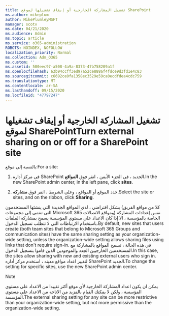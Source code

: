 ```yaml
---
title: تشغيل المشاركة الخارجية أو إيقاف تشغيلها لموقع SharePoint
ms.author: mikeplum
author: MikePlumleyMSFT
manager: scotv
ms.date: 04/21/2020
ms.audience: Admin
ms.topic: article
ms.service: o365-administration
ROBOTS: NOINDEX, NOFOLLOW
localization_priority: Normal
ms.collection: Adm_O365
ms.custom: ''
ms.assetid: 500eec97-a508-4a9a-8373-47b758209a1f
ms.openlocfilehash: 63b94ccff3ed97a52ce8886f4fdce9d3fd1e4c83
ms.sourcegitcommit: c6692ce0fa1358ec3529e59ca0ecdfdea4cdc759
ms.translationtype: MT
ms.contentlocale: ar-SA
ms.lasthandoff: 09/15/2020
ms.locfileid: "47797247"
---
```

# <a name="turn-external-sharing-on-or-off-for-a-sharepoint-site"></a><span data-ttu-id="2ef8d-102">تشغيل المشاركة الخارجية أو إيقاف تشغيلها لموقع SharePoint</span><span class="sxs-lookup"><span data-stu-id="2ef8d-102">Turn external sharing on or off for a SharePoint site</span></span>

<span data-ttu-id="2ef8d-103">بالنسبة إلى موقع:</span><span class="sxs-lookup"><span data-stu-id="2ef8d-103">For a site:</span></span>
  
1. <span data-ttu-id="2ef8d-104">في مركز أداره SharePoint الجديد ، في الجزء الأيمن ، انقر فوق **المواقع**.</span><span class="sxs-lookup"><span data-stu-id="2ef8d-104">In the new SharePoint admin center, in the left pane, click **sites**.</span></span>
    
2. <span data-ttu-id="2ef8d-105">حدد الموقع أو المواقع ، وعلي الشريط ، انقر فوق **مشاركه**.</span><span class="sxs-lookup"><span data-stu-id="2ef8d-105">Select the site or sites, and on the ribbon, click **Sharing**.</span></span>
    
<span data-ttu-id="2ef8d-106">بشكل افتراضي ، لدي المواقع الجديدة التي ينشئها المستخدمون (كلا من مواقع الفريق التي تنتمي إلى مجموعات Microsoft 365 ومواقع الاتصالات) نفس إعدادات المشاركة الخاصة بالمؤسسة ، الا إذا كان الاعداد علي مستوي المؤسسة يسمح بمشاركه الملفات باستخدام الارتباطات التي لا تتطلب تسجيل الدخول.</span><span class="sxs-lookup"><span data-stu-id="2ef8d-106">By default, new sites that users create (both team sites that belong to Microsoft 365 Groups and communication sites) have the same sharing setting as your organization-wide setting, unless the organization-wide setting allows sharing files using links that don't require sign-in.</span></span> <span data-ttu-id="2ef8d-107">في هذه الحالة ، تسمح المواقع بالمشاركة مع المستخدمين الخارجيين الجدد والموجودين الذين قاموا بتسجيل الدخول.</span><span class="sxs-lookup"><span data-stu-id="2ef8d-107">In this case, the sites allow sharing with new and existing external users who sign in.</span></span> <span data-ttu-id="2ef8d-108">لتغيير اعداد مواقع معينه ، استخدم مركز أداره SharePoint الجديد.</span><span class="sxs-lookup"><span data-stu-id="2ef8d-108">To change the setting for specific sites, use the new SharePoint admin center.</span></span>
  
> [!NOTE]
> <span data-ttu-id="2ef8d-109">يمكن ان يكون اعداد المشاركة الخارجية لأي موقع أكثر تقييدا من الاعداد علي مستوي المؤسسة ، ولكن لا يمكنك القيام بالمزيد من الاتاحه من الاعداد علي مستوي المؤسسة.</span><span class="sxs-lookup"><span data-stu-id="2ef8d-109">The external sharing setting for any site can be more restrictive than your organization-wide setting, but not more permissive than the organization-wide setting.</span></span> 
  

